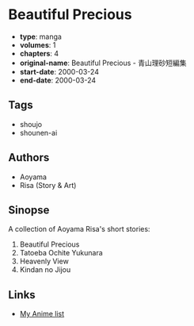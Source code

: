 # Beautiful Precious

-   **type**: manga
-   **volumes**: 1
-   **chapters**: 4
-   **original-name**: Beautiful Precious - 青山理砂短編集
-   **start-date**: 2000-03-24
-   **end-date**: 2000-03-24

## Tags

-   shoujo
-   shounen-ai

## Authors

-   Aoyama
-   Risa (Story & Art)

## Sinopse

A collection of Aoyama Risa's short stories:

1.  Beautiful Precious
2.  Tatoeba Ochite Yukunara
3.  Heavenly View
4.  Kindan no Jijou

## Links

-   [My Anime list](https://myanimelist.net/manga/14722/Beautiful_Precious)
